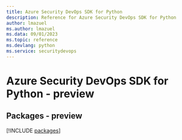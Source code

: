 ```yaml
---
title: Azure Security DevOps SDK for Python
description: Reference for Azure Security DevOps SDK for Python
author: lmazuel
ms.author: lmazuel
ms.data: 09/01/2023
ms.topic: reference
ms.devlang: python
ms.service: securitydevops
---
```

# Azure Security DevOps SDK for Python - preview
## Packages - preview
[!INCLUDE [packages](security-devops-index.md)]